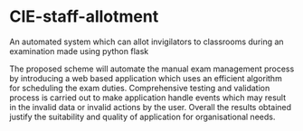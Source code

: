 
# CIE-staff-allotment

An automated system which can allot invigilators to classrooms during an examination made using python flask


The proposed scheme will automate the manual exam management process by introducing a web
based application which uses an efficient algorithm for scheduling the exam duties. Comprehensive
testing and validation process is carried out to make application handle events which may result in
the invalid data or invalid actions by the user. Overall the results obtained justify the suitability and
quality of application for organisational needs.


